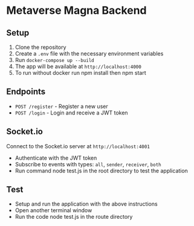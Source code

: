 # Metaverse Magna Backend

## Setup

1. Clone the repository
2. Create a `.env` file with the necessary environment variables
3. Run `docker-compose up --build`
4. The app will be available at `http://localhost:4000`
5. To run without docker run npm install then npm start

## Endpoints

- `POST /register` - Register a new user
- `POST /login` - Login and receive a JWT token

## Socket.io

Connect to the Socket.io server at `http://localhost:4001`

- Authenticate with the JWT token
- Subscribe to events with types: `all`, `sender`, `receiver`, `both`
- Run command node test.js in the root directory to test the application

## Test

- Setup and run the application with the above instructions
- Open another terminal window
- Run the code node test.js in the route directory
